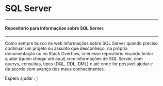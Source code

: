 # SQL Server

---

#### Repositório para informações sobre SQL Server.

---

Como sempre busco na web informações sobre SQL Server quando preciso continuar um projeto ou assunto que desconheço, na própria documentação ou no Stack Overflow, criei esse repositório visando tentar ajudar (quem chegar até aqui) com informações de SQL Server, com querys, consultas, tipos (DQL, DDL, DML) e até onde for possível ajudar e de acordo com avanço dos meus conhecimentos.

Espero ajudar : )
